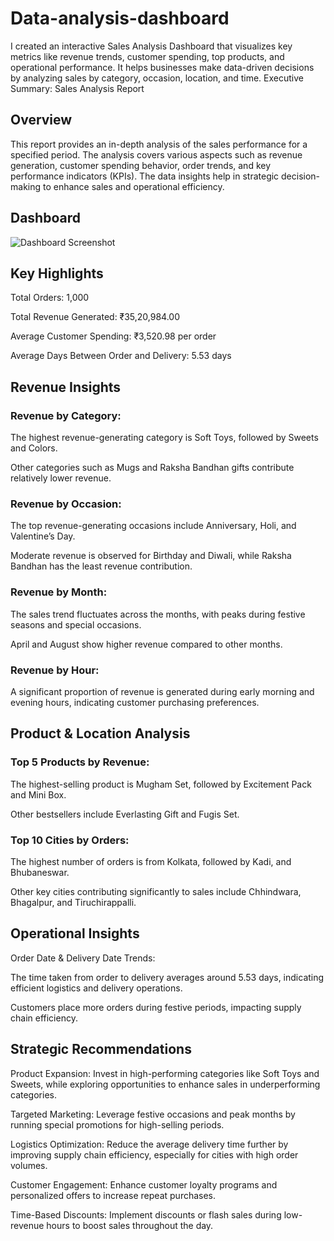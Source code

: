 # Data-analysis-dashboard
I created an interactive Sales Analysis Dashboard that visualizes key metrics like revenue trends, customer spending, top products, and operational performance. It helps businesses make data-driven decisions by analyzing sales by category, occasion, location, and time.
Executive Summary: Sales Analysis Report

## Overview
This report provides an in-depth analysis of the sales performance for a specified period. The analysis covers various aspects such as revenue generation, customer spending behavior, order trends, and key performance indicators (KPIs). The data insights help in strategic decision-making to enhance sales and operational efficiency.

## Dashboard
![Dashboard Screenshot](https://github.com/user-attachments/assets/68207749-0f96-4e36-a974-8e6d83058b21)

## Key Highlights
Total Orders: 1,000

Total Revenue Generated: ₹35,20,984.00

Average Customer Spending: ₹3,520.98 per order

Average Days Between Order and Delivery: 5.53 days

## Revenue Insights
### Revenue by Category:

The highest revenue-generating category is Soft Toys, followed by Sweets and Colors.

Other categories such as Mugs and Raksha Bandhan gifts contribute relatively lower revenue.

### Revenue by Occasion:

The top revenue-generating occasions include Anniversary, Holi, and Valentine’s Day.

Moderate revenue is observed for Birthday and Diwali, while Raksha Bandhan has the least revenue contribution.

### Revenue by Month:

The sales trend fluctuates across the months, with peaks during festive seasons and special occasions.

April and August show higher revenue compared to other months.

### Revenue by Hour:

A significant proportion of revenue is generated during early morning and evening hours, indicating customer purchasing preferences.

## Product & Location Analysis
### Top 5 Products by Revenue:

The highest-selling product is Mugham Set, followed by Excitement Pack and Mini Box.

Other bestsellers include Everlasting Gift and Fugis Set.

### Top 10 Cities by Orders:

The highest number of orders is from Kolkata, followed by Kadi, and Bhubaneswar.

Other key cities contributing significantly to sales include Chhindwara, Bhagalpur, and Tiruchirappalli.

## Operational Insights
Order Date & Delivery Date Trends:

The time taken from order to delivery averages around 5.53 days, indicating efficient logistics and delivery operations.

Customers place more orders during festive periods, impacting supply chain efficiency.

## Strategic Recommendations
Product Expansion: Invest in high-performing categories like Soft Toys and Sweets, while exploring opportunities to enhance sales in underperforming categories.

Targeted Marketing: Leverage festive occasions and peak months by running special promotions for high-selling periods.


Logistics Optimization: Reduce the average delivery time further by improving supply chain efficiency, especially for cities with high order volumes.

Customer Engagement: Enhance customer loyalty programs and personalized offers to increase repeat purchases.

Time-Based Discounts: Implement discounts or flash sales during low-revenue hours to boost sales throughout the day.
